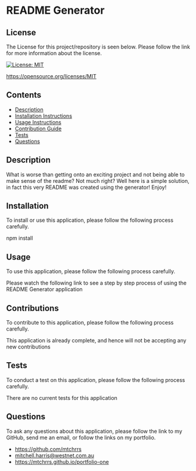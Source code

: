 # README Generator


  ## License 

  The License for this project/repository is seen below. Please follow the link for more information about the license.
  
  [![License: MIT](https://img.shields.io/badge/License-MIT-informational.svg)](https://opensource.org/licenses/MIT)

  https://opensource.org/licenses/MIT


  ## Contents

  * [Description](#description)
  * [Installation Instructions](#installation)
  * [Usage Instructions](#usage)
  * [Contribution Guide](#contributions)
  * [Tests](#tests)
  * [Questions](#questions)
  

  ## Description

  What is worse than getting onto an exciting project and not being able to make sense of the readme? Not much right? Well here is a simple solution, in fact this very README was created using the generator! Enjoy!


  ## Installation

  To install or use this application, please follow the following process carefully.

  npm install


  ## Usage
  
  To use this application, please follow the following process carefully.

  Please watch the following link to see a step by step process of using the README Generator application


  ## Contributions
  
  To contribute to this application, please follow the following process carefully.

  This application is already complete, and hence will not be accepting any new contributions
  

  ## Tests 

  To conduct a test on this application, please follow the following process carefully.

  There are no current tests for this application


  ## Questions

  To ask any questions about this application, please follow the link to my GitHub, send me an email, or follow the links on my portfolio.
  
  * https://github.com/mtchrrs
  * mitchell.harris@westnet.com.au
  * https://mtchrrs.github.io/portfolio-one
  